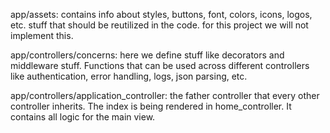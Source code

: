 app/assets: contains info about styles, buttons, font, colors, icons, logos, etc. stuff that should be reutilized in the code. for this project we will not implement this.

app/controllers/concerns: here we define stuff like decorators and middleware stuff. Functions that can be used across different controllers like authentication, error handling, logs, json parsing, etc.

app/controllers/application_controller: the father controller that every other controller inherits. The index is being rendered in home_controller. It contains all logic for the main view. 

